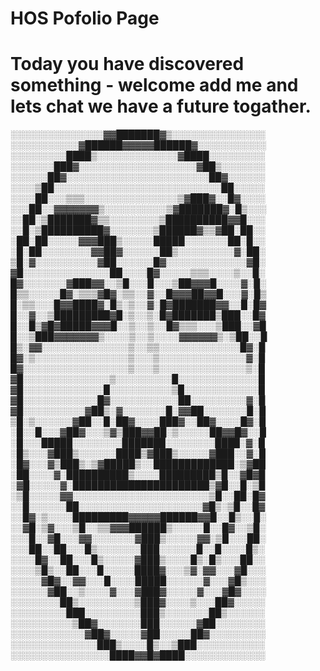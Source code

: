 # HOS Pofolio Page

# Today you have discovered something - welcome add me and lets chat we have a future togather.

░░░░░░░░░░░░░░░▓▓███████▓▒░░░░░░░░░░░░░░░
░░░░░░░░░░░▓██████▓▓▓▓▓██████▓░░░░░░░░░░░
░░░░░░░░░████▒░░░░░░░░░░░░░▓████░░░░░░░░░
░░░░░░░███▓░░░░░░░░░░░░░░░░░░░▓██▒░░░░░░░
░░░░░░██▓░░░░░░░░░░░░░░░░░░░░░░░██▓░░░░░░
░░░░▒██░░░░░░░░░░░░░░░░░░░░░░░░░░░██░░░░░
░░░░██░░░▒▒▒░░░░░░░░░░░░░░░▒▓███▓░░█▓░░░░
░░░██░░▓▓▓▓▓▓▓▒░░░░░░░░░░▒▓███████▓░█▒░░░
░░██░▒███████▓▒▒░░░░░░░░▒██████████▓▓█░░░
░░█░▒██████████▓░░░░░░░▒██████▓▒▒▓██░██░░
░██░██░░░░░▓▓▓███▒░░░░░█████░░░░░░░██░█░░
░█░██░░░░░░░░▓▓██▓░░░░░░██▒░░░░░░░░░▓░██░
▒█░▓░░░░░░░░░░▓██░░░░░░█▓░░░░░░░░░░░░░▓█░
▓█░░░░░░░░░░░░░░██░░░░█▓░░░░░▒▒▒░░░░▒░░█░
█▓░░░░░░░▓███▓▓░░▒█░░░█░░░▒██▓▓▓█░░░░▓░█░
█▒▒░░░░░█▓░▒▒▒▓█▓░▒▒░░▓░░█▓▓▓██▓▓█░░░▓░█▒
█░▒▒░░░█▓▓████▓░█▒░▒░░▓░█▓███████▓▓░░█░█▓
█░░▓░░▒█████████▓█░▒░░▒░█▓███████▒███░░█▓
█░░█▒▓█▓█████▓▓▓█░░▒░░▒░░█▓▒▒▒░░░▒███░░▓█
█░░▒███▓▓▓▓▓▓▓▒░░░░▒░░▒░░░░▓▓▓▓▓▓▒░▒██░░█
█▒░▓▓░░░░░░░░░░░░░░▒░░▒▒░░░░░░░░░░░░░█▓░█
█▓░▒░░░░░░░░░░░░░░░▒░░░▒░░░░░░░░░░░░░░▓░█
█▓░░░░░░░░░░░░░░░░░▒░░░▒░░░░░░░░░░░░░░▒░█
▓█░░░░░░░░░░░░░░▒░░░░░░░░░█░░░░░░░░░░░░░█
▓█░░░░░░░░░░░░░█░░░░░░░░░░▒█░░░░░░░░░░░░█
▓█░░░░░░░░░░░░█▓░░░░░░░░░░░██░░░░░░░░░▓░█
▓█░░░░░░░░░░▓██▒░▓░░░░░░░█░▓▓██░░░░░░░█░█
▒█░▒░░░░░░▓██░░█░██▓░░░░███▓░░██▓░░░░█▓░█
░█░░█░░░▓██▓░░░▒▓▒███▓▓██░▒░░░░░██▓▓█▓░░█
░█░░░█████░░░░░░░░███████░░░░░░░░████░▓░█
░█▒░░░▓███▒░░░░░░████▒▓███▒░░░░░▓███░░▓░█
░█▓░░░▓▒███▒░▒▓█████▒░░█████████████░▒▓██
░██░░░░▓░██████████▒░░░░█████████▒█░░▓█▓█
░▓█░░░░░▓░██████████████████████▒▓█░░█░▒█
░▒█░░░░░▓▓░░░░░░░░░░░░░░░░░░░░░░▒█░░██░█▓
░░█░░░░░░██░░░░░░░░░░░░░░░░░░░░▓█▒░▒█░░█▓
░░█▓░▒░░░░█████████▓▓▓▓▓██████▓▓█░░█▒░░█░
░░▓█░▒▓░░░▒█░░▒▒▓▓▓██████▒░░░░░█░░█▓░░▒█░
░░░█░░▓█░░░▓▓░░░░░░░▓███▒░░░░░▓▓░▒█░░░██░
░░░██░░██░░░█▒░░░░░░░███░░░░░░█░░█░░░░█▒░
░░░░█▓░░██░░░█▒░░░░░▓███▒░░░░█▒░█▒░░░██░░
░░░░▒█▒░░██░░░█░░░░░████▓░░░▒▓░▓▓░░░▓█░░░
░░░░░▓█▓░░▓▓░░░█░░░░█████░░░░░░▓░░░▓█▒░░░
░░░░░░▓██░░▒░░░░▓░░░▓███▓░░░░░▓░░░▓█▓░░░░
░░░░░░░░██▒░░░░░░░░░▒███▓░░░░▒░░░██▓░░░░░
░░░░░░░░░███░░░░░░░░░███▒░░░░░░░██▒░░░░░░
░░░░░░░░░░▒██▓░░░░░░░███░░░░░░▓██░░░░░░░░
░░░░░░░░░░░░▓██▓░░░░░▓██░░░░░██▓░░░░░░░░░
░░░░░░░░░░░░░░███▒░░░░█▒░░▒███░░░░░░░░░░░
░░░░░░░░░░░░░░░░████▓▓█▓████░░░░░░░░░░░░░
